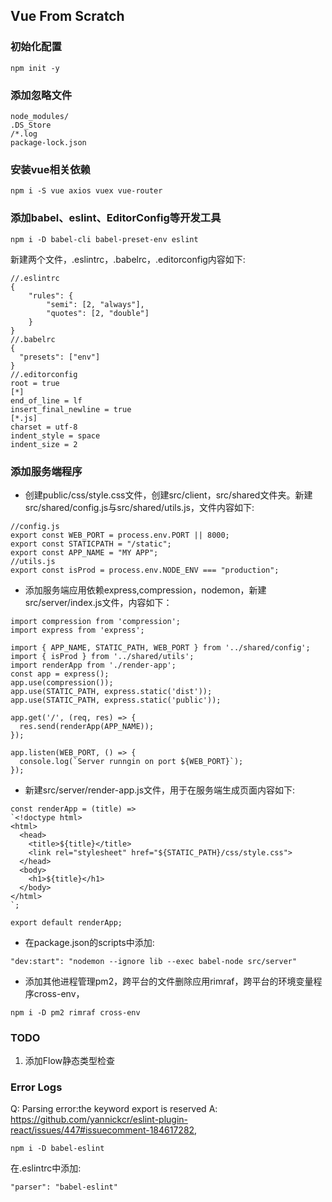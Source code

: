 ## Vue From Scratch
### 初始化配置
```
npm init -y
```
### 添加忽略文件
```
node_modules/
.DS_Store
/*.log
package-lock.json
```
### 安装vue相关依赖
```
npm i -S vue axios vuex vue-router
```
### 添加babel、eslint、EditorConfig等开发工具
```
npm i -D babel-cli babel-preset-env eslint
```
新建两个文件，.eslintrc，.babelrc，.editorconfig内容如下:
```
//.eslintrc
{
    "rules": {
        "semi": [2, "always"],
        "quotes": [2, "double"]
    }
}
//.babelrc
{
  "presets": ["env"]
}
//.editorconfig
root = true
[*]
end_of_line = lf
insert_final_newline = true
[*.js]
charset = utf-8
indent_style = space
indent_size = 2
```
### 添加服务端程序
- 创建public/css/style.css文件，创建src/client，src/shared文件夹。新建src/shared/config.js与src/shared/utils.js，文件内容如下:
```
//config.js
export const WEB_PORT = process.env.PORT || 8000;
export const STATICPATH = "/static";
export const APP_NAME = "MY APP";
//utils.js
export const isProd = process.env.NODE_ENV === "production";
```
- 添加服务端应用依赖express,compression，nodemon，新建src/server/index.js文件，内容如下：
```
import compression from 'compression';
import express from 'express';

import { APP_NAME, STATIC_PATH, WEB_PORT } from '../shared/config';
import { isProd } from '../shared/utils';
import renderApp from './render-app';
const app = express();
app.use(compression());
app.use(STATIC_PATH, express.static('dist'));
app.use(STATIC_PATH, express.static('public'));

app.get('/', (req, res) => {
  res.send(renderApp(APP_NAME));
});

app.listen(WEB_PORT, () => {
  console.log(`Server runngin on port ${WEB_PORT}`);
});
```
- 新建src/server/render-app.js文件，用于在服务端生成页面内容如下:
```
const renderApp = (title) =>
`<!doctype html>
<html>
  <head>
    <title>${title}</title>
    <link rel="stylesheet" href="${STATIC_PATH}/css/style.css">
  </head>
  <body>
    <h1>${title}</h1>
  </body>
</html>
`;

export default renderApp;
```
- 在package.json的scripts中添加:
```
"dev:start": "nodemon --ignore lib --exec babel-node src/server"
```
- 添加其他进程管理pm2，跨平台的文件删除应用rimraf，跨平台的环境变量程序cross-env，
```
npm i -D pm2 rimraf cross-env
```
### TODO
1. 添加Flow静态类型检查


### Error Logs
 Q: Parsing error:the keyword export is reserved
 A: https://github.com/yannickcr/eslint-plugin-react/issues/447#issuecomment-184617282,
 ```
 npm i -D babel-eslint
 ```
 在.eslintrc中添加:
 ```
 "parser": "babel-eslint"
 ```
